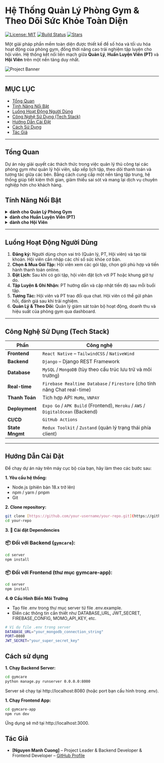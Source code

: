 # Hệ Thống Quản Lý Phòng Gym & Theo Dõi Sức Khỏe Toàn Diện

[![License: MIT](https://img.shields.io/badge/License-MIT-yellow.svg)](https://opensource.org/licenses/MIT)
[![Build Status](https://img.shields.io/badge/build-passing-brightgreen)](https://github.com/your-username/your-repo)
[![Stars](https://img.shields.io/github/stars/your-username/your-repo)](https://github.com/your-username/your-repo/stargazers)

Một giải pháp phần mềm toàn diện được thiết kế để số hóa và tối ưu hóa hoạt động của phòng gym, đồng thời nâng cao trải nghiệm tập luyện cho hội viên. Hệ thống kết nối liền mạch giữa **Quản Lý**, **Huấn Luyện Viên (PT)** và **Hội Viên** trên một nền tảng duy nhất.

![Project Banner](https://images.unsplash.com/photo-1571902943202-507ec2618e8f?crop=entropy&cs=tinysrgb&fit=max&fm=jpg&ixid=MnwxfDB8MXxyYW5kb218MHx8Z3ltLGludGVyaW9yLHdlaWdodHN8fHx8fHwxNzIzNTQyMzYy&ixlib=rb-4.0.3&q=80&utm_campaign=api-credit&utm_medium=referral&utm_source=unsplash_source&w=1080)

---

## MỤC LỤC

- [Tổng Quan](#tổng-quan)
- [Tính Năng Nổi Bật](#tính-năng-nổi-bật)
- [Luồng Hoạt Động Người Dùng](#luồng-hoạt-động-người-dùng)
- [Công Nghệ Sử Dụng (Tech Stack)](#công-nghệ-sử-dụng-tech-stack)
- [Hướng Dẫn Cài Đặt](#hướng-dẫn-cài-đặt)
- [Cách Sử Dụng](#cách-sử-dụng)
- [Tác Giả](#tác-giả)

---

## Tổng Quan

Dự án này giải quyết các thách thức trong việc quản lý thủ công tại các phòng gym như quản lý hội viên, sắp xếp lịch tập, theo dõi thanh toán và tương tác giữa các bên. Bằng cách cung cấp một nền tảng tập trung, hệ thống giúp tiết kiệm thời gian, giảm thiểu sai sót và mang lại dịch vụ chuyên nghiệp hơn cho khách hàng.

## Tính Năng Nổi Bật

<details>
<summary><strong> dành cho Quản Lý Phòng Gym</strong></summary>

-   📊 **Thống Kê & Báo Cáo:** Xem báo cáo trực quan về doanh thu, số lượng hội viên mới, mức độ sử dụng phòng tập theo giờ/ngày/tháng.
-   📦 **Quản Lý Gói Tập:** Dễ dàng tạo, chỉnh sửa, và quản lý các gói tập (tháng, quý, năm) với giá, quyền lợi, và số buổi tập kèm PT.
-   👥 **Quản Lý Tài Khoản:** Quản lý thông tin và phân quyền cho các tài khoản Huấn luyện viên và Hội viên.
-   💬 **Hỗ Trợ & Tương Tác:** Nhận và xử lý các yêu cầu hỗ trợ từ hội viên qua hệ thống chat.

</details>

<details>
<summary><strong> dành cho Huấn Luyện Viên (PT)</strong></summary>

-   🗓️ **Quản Lý Lịch Tập:** Xem, duyệt, hoặc đề xuất thay đổi lịch hẹn từ hội viên.
-   📈 **Theo Dõi Tiến Độ:** Cập nhật các chỉ số cơ thể (cân nặng, cơ, mỡ) và tiến độ tập luyện của hội viên. Biểu đồ hóa quá trình để hội viên dễ theo dõi.
-   💬 **Chat Thời Gian Thực:** Tương tác, tư vấn và trả lời câu hỏi của hội viên mọi lúc mọi nơi qua Firebase Chat.

</details>

<details>
<summary><strong> dành cho Hội Viên</strong></summary>

-   👤 **Hồ Sơ Sức Khỏe:** Cung cấp thông tin sức khỏe ban đầu (chiều cao, cân nặng) và đặt ra mục tiêu tập luyện cá nhân.
-   📅 **Đặt Lịch Linh Hoạt:** Chủ động đặt lịch tập với PT hoặc chọn khung giờ tự tập phù hợp.
-   💳 **Thanh Toán Online:** Thanh toán gói tập tiện lợi qua **MoMo**, **VNPAY**, hoặc chuyển khoản ngân hàng và upload biên lai trực tiếp lên hệ thống.
-   🔔 **Nhắc Nhở & Thông Báo:** Không bao giờ bỏ lỡ buổi tập hay hạn gói tập với hệ thống thông báo tự động.
-   ⭐ **Đánh Giá & Phản Hồi:** Đánh giá chất lượng dịch vụ, PT và phòng gym để giúp cải thiện trải nghiệm chung.
-   📊 **Xem Tiến Độ Cá Nhân:** Theo dõi sự thay đổi của bản thân qua các biểu đồ tiến độ trực quan.

</details>

---

## Luồng Hoạt Động Người Dùng

1.  **Đăng ký:** Người dùng chọn vai trò (Quản lý, PT, Hội viên) và tạo tài khoản. Hội viên cần nhập các chỉ số sức khỏe cơ bản.
2.  **Chọn & Mua Gói Tập:** Hội viên xem các gói tập, chọn gói phù hợp và tiến hành thanh toán online.
3.  **Đặt Lịch:** Sau khi có gói tập, hội viên đặt lịch với PT hoặc khung giờ tự do.
4.  **Tập Luyện & Ghi Nhận:** PT hướng dẫn và cập nhật tiến độ sau mỗi buổi tập.
5.  **Tương Tác:** Hội viên và PT trao đổi qua chat. Hội viên có thể gửi phản hồi, đánh giá sau khi trải nghiệm.
6.  **Quản Lý & Theo Dõi:** Quản lý giám sát toàn bộ hoạt động, doanh thu và hiệu suất của phòng gym qua dashboard.

---

## Công Nghệ Sử Dụng (Tech Stack)

| Phần             | Công nghệ                                                                                     |
|------------------|-----------------------------------------------------------------------------------------------|
| **Frontend**      | `React Native` – `TailwindCSS` / `NativeWind`                                                |
| **Backend**       | `Django` – Django REST Framework                                                             |
| **Database**      | `MySQL` / `MongoDB` (tùy theo cấu trúc lưu trữ và môi trường)                                |
| **Real-time**     | `Firebase Realtime Database` / `Firestore` (cho tính năng Chat real-time)                    |
| **Thanh Toán**    | Tích hợp API: `MoMo`, `VNPAY`                                                                 |
| **Deployment**    | `Expo Go` / `APK Build` (Frontend), `Heroku` / `AWS` / `DigitalOcean` (Backend)             |
| **CI/CD**         | `GitHub Actions`                                                                             |
| **State Mngmt**   | `Redux Toolkit` / `Zustand` (quản lý trạng thái phía client)                                 |

---

## Hướng Dẫn Cài Đặt

Để chạy dự án này trên máy cục bộ của bạn, hãy làm theo các bước sau:

**1. Yêu cầu hệ thống:**
* Node.js (phiên bản 18.x trở lên)
* npm / yarn / pnpm
* Git

**2. Clone repository:**
```bash
git clone [https://github.com/your-username/your-repo.git](https://github.com/your-username/your-repo.git)
cd your-repo
```

**3. 🧩 Cài đặt Dependencies**

### 📦 Đối với Backend (`gymcare`):

```bash
cd server
npm install
```

### 📦 Đối với Frontend (thư mục gymcare-app):

```bash
cd server
npm install
```

**4.⚙️ Cấu Hình Biến Môi Trường**
* Tạo file .env trong thư mục server từ file .env.example.
* Điền các thông tin cần thiết như DATABASE_URL, JWT_SECRET, FIREBASE_CONFIG, MOMO_API_KEY, etc.

```bash
# Ví dụ file .env trong server
DATABASE_URL="your_mongodb_connection_string"
PORT=8080
JWT_SECRET="your_super_secret_key"
```

## Cách sử dụng

**1. Chạy Backend Server:**

```bash
cd gymcare
python manage.py runserver 0.0.0.0:8000
```

Server sẽ chạy tại http://localhost:8080 (hoặc port bạn cấu hình trong .env).

**1. Chạy Frontend App:**

```bash
cd gymcare-app
npm run dev 
```

Ứng dụng sẽ mở tại http://localhost:3000.


## Tác Giả

- **[Nguyen Manh Cuong]** – Project Leader & Backend Developer & Frontend Developer – [GitHub Profile](https://github.com/catv2004)



